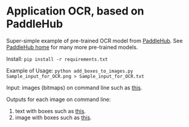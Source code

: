 # Application OCR, based on PaddleHub

Super-simple example of pre-trained OCR model from <a
href="https://www.paddlepaddle.org.cn/hubdetail?name=chinese_text_detection_db_server&en_category=TextRecognition">PaddleHub</a>.
See <a href="https://www.paddlepaddle.org.cn/hublist">PaddleHub
home</a> for many more pre-trained models.


Install:
   ```pip install -r requirements.txt```

Example of Usage:
   ```python add_boxes_to_images.py Sample_input_for_OCR.png > Sample_input_for_OCR.txt```

Input: images (bitmaps) on command line such as <a href="Sample_input_for_OCR.png">this</a>.

Outputs for each image on command line:
<ol>
<li>text with boxes such as <a href="Sample_input_for_OCR.txt">this</a>.</li>
<li>image with boxes such as <a href="Sample_input_for_OCR.with_boxes.png">this</a>.</li>
</ol>

